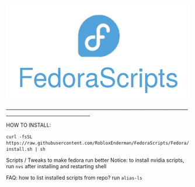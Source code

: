<p align="center">
  <img width="512" height="256" src="https://github.com/RobloxEnderman/FedoraScripts/blob/Fedora/branding/logo.png">
</p>
__________________________________________________________________________________________________________________

HOW TO INSTALL:

```curl -fsSL https://raw.githubusercontent.com/RobloxEnderman/FedoraScripts/Fedora/install.sh | sh```


Scripts / Tweaks to make fedora run better
Notice: to install nvidia scripts, run ```nvs``` after installing and restarting shell





FAQ: how to list installed scripts from repo?
run ```alias-ls```
